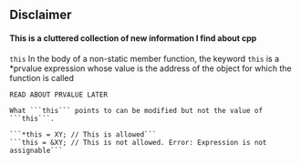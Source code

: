 ## Disclaimer
#### This is a cluttered collection of new information I find about cpp


```this``` 
    In the body of a non-static member function, the keyword ```this``` is a *prvalue expression whose value is the address of the object for which the function is called 

    READ ABOUT PRVALUE LATER

    What ```this``` points to can be modified but not the value of ```this```.

    ```*this = XY; // This is allowed```
    ```this = &XY; // This is not allowed. Error: Expression is not assignable``` 
